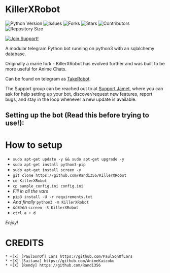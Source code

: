 # KillerXRobot

![Python Version](https://img.shields.io/badge/python-3.8-green?style=for-the-badge&logo=appveyor)
![Issues](https://img.shields.io/github/issues/Randi356/KillerXRobot?style=for-the-badge&logo=appveyor)
![Forks](https://img.shields.io/github/forks/Randi356/KillerXRobot?style=for-the-badge&logo=appveyor)
![Stars](https://img.shields.io/github/stars/Randi356/KillerXRobot?style=for-the-badge&logo=appveyor)
![Contributors](https://img.shields.io/github/contributors/Randi356/KillerXRobot?style=for-the-badge&logo=appveyor)
![Repository Size](https://img.shields.io/github/repo-size/Randi356/KillerXRobot?style=for-the-badge&logo=appveyor)</br>

[![Join Support!](https://img.shields.io/badge/Support%20Chat-Jamet-red)](https://t.me/pantekyks)

A modular telegram Python bot running on python3 with an sqlalchemy database.

Originally a marie fork - KillerXRobot has evolved further and was built to be more useful for Anime Chats.

Can be found on telegram as [TakeRobot](https://t.me/takehito_bot).

The Support group can be reached out to at [Support Jamet](https://t.me/pantekyks), where you can ask for help setting up your bot, discover/request new features, report bugs, and stay in the loop whenever a new update is available.



## Setting up the bot (Read this before trying to use!):


# How to setup
- `sudo apt-get update -y && sudo apt-get upgrade -y`
- `sudo apt-get install python3-pip`
- `sudo apt-get install screen -y`
- `git clone https://github.com/Randi356/KillerXRobot`
- `cd KillerXRobot`
- `cp sample_config.ini config.ini`
- *Fill in all the vars*
- `pip3 install -U -r requirements.txt`
- *And finally* `python3 -m KillerXRobot`
- *screen* `screen -S KillerXRobot`
- `ctrl a + d`

*Enjoy!*

# CREDITS
```
* •[x] [PaulSonOf] Lars https://github.com/PaulSonOfLars
* •[X] [Saitama] https://github.com/AnimeKaizoku
* •[X] [Rendy] https://github.com/Randi356
```
